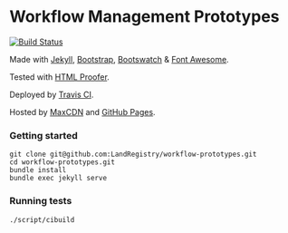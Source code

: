 Workflow Management Prototypes
===================
[![Build Status](https://travis-ci.org/LandRegistry/workflow-prototypes.svg?branch=master)](https://travis-ci.org/LandRegistry/workflow-prototypes)

Made with [Jekyll](http://jekyllrb.com/), [Bootstrap](http://getbootstrap.com/), [Bootswatch](http://bootswatch.com/) & [Font Awesome](http://fortawesome.github.io/Font-Awesome/).

Tested with [HTML Proofer](https://github.com/gjtorikian/html-proofer).

Deployed by [Travis CI](https://travis-ci.org/matthew-shaw/matthew-shaw.github.io).

Hosted by [MaxCDN](http://www.bootstrapcdn.com/) and [GitHub Pages](https://pages.github.com/).

### Getting started

```
git clone git@github.com:LandRegistry/workflow-prototypes.git
cd workflow-prototypes.git
bundle install
bundle exec jekyll serve
```

### Running tests

```
./script/cibuild
```
